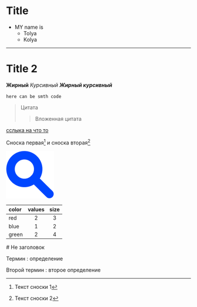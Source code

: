 # Title
* MY name is
  * Tolya
  * Kolya
___
# Title 2
__Жирный__
_Курсивный_
___Жирный курсивный___
```
here can be smth code
```
>Цитата
>>Вложенная цитата

[сслыка на что то](https://www.youtube.com/watch?v=syrGPPekLHQ)

Сноска первая[^1] и сноска вторая[^2]
[^1]: Текст сноски 1
[^2]: Текст сноски 2

![какое то фото](icon.png)

color | values | size
:-----|:------:|:----:
red | 2| 3
blue|1|2
green|2|4

\# Не заголовок

Термин
: определение

Второй термин
: второе определение

